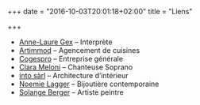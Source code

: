 +++
date = "2016-10-03T20:01:18+02:00"
title = "Liens"

+++

* [Anne-Laure Gex](http://annelauregex.ch/) – Interprète
* [Artimmod](http://www.artimmod.ch/) – Agencement de cuisines
* [Cogespro](http://www.cogespro.ch/) – Entreprise générale
* [Clara Meloni](http://www.clarameloni.com/) – Chanteuse Soprano
* [into sàrl](http://www.intosarl.ch/) – Architecture d’intérieur
* [Noemie Lagger](http://noemielagger.ch/) – Bijoutière contemporaine
* [Solange Berger](http://art-berger.ch/) – Artiste peintre
